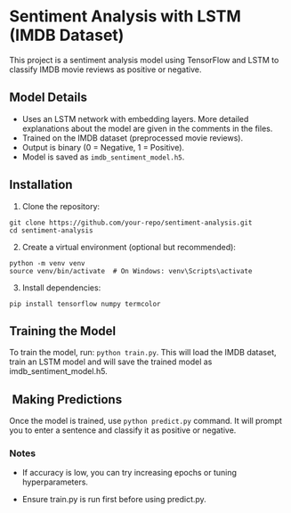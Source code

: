 # Sentiment Analysis with LSTM (IMDB Dataset)

This project is a sentiment analysis model using TensorFlow and LSTM to classify IMDB movie reviews as positive or negative.

## Model Details

-   Uses an LSTM network with embedding layers. More detailed explanations about the model are given in the comments in the files.
-   Trained on the IMDB dataset (preprocessed movie reviews).
-   Output is binary (0 = Negative, 1 = Positive).
-   Model is saved as `imdb_sentiment_model.h5`.

## Installation

1. Clone the repository:

```
git clone https://github.com/your-repo/sentiment-analysis.git
cd sentiment-analysis
```

2. Create a virtual environment (optional but recommended):

```
python -m venv venv
source venv/bin/activate  # On Windows: venv\Scripts\activate
```

3. Install dependencies:

```
pip install tensorflow numpy termcolor
```

## Training the Model

To train the model, run: `python train.py`. This will load the IMDB dataset, train an LSTM model and will save the trained model as imdb_sentiment_model.h5.

##  Making Predictions

Once the model is trained, use `python predict.py` command. It will prompt you to enter a sentence and classify it as positive or negative.

### Notes

-   If accuracy is low, you can try increasing epochs or tuning hyperparameters.

-   Ensure train.py is run first before using predict.py.
